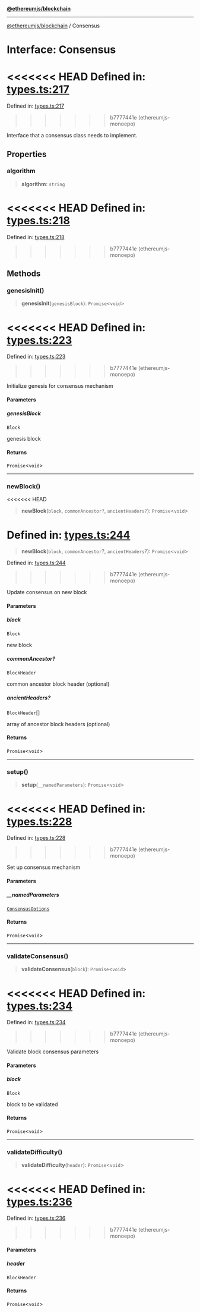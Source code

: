 [**@ethereumjs/blockchain**](../README.md)

***

[@ethereumjs/blockchain](../README.md) / Consensus

# Interface: Consensus

<<<<<<< HEAD
Defined in: [types.ts:217](https://github.com/ethereumjs/ethereumjs-monorepo/blob/master/packages/blockchain/src/types.ts#L217)
=======
Defined in: [types.ts:217](https://github.com/Dargon789/ethereumjs-monorepo/blob/master/packages/blockchain/src/types.ts#L217)
>>>>>>> b7777441e (ethereumjs-monoepo)

Interface that a consensus class needs to implement.

## Properties

### algorithm

> **algorithm**: `string`

<<<<<<< HEAD
Defined in: [types.ts:218](https://github.com/ethereumjs/ethereumjs-monorepo/blob/master/packages/blockchain/src/types.ts#L218)
=======
Defined in: [types.ts:218](https://github.com/Dargon789/ethereumjs-monorepo/blob/master/packages/blockchain/src/types.ts#L218)
>>>>>>> b7777441e (ethereumjs-monoepo)

## Methods

### genesisInit()

> **genesisInit**(`genesisBlock`): `Promise`\<`void`\>

<<<<<<< HEAD
Defined in: [types.ts:223](https://github.com/ethereumjs/ethereumjs-monorepo/blob/master/packages/blockchain/src/types.ts#L223)
=======
Defined in: [types.ts:223](https://github.com/Dargon789/ethereumjs-monorepo/blob/master/packages/blockchain/src/types.ts#L223)
>>>>>>> b7777441e (ethereumjs-monoepo)

Initialize genesis for consensus mechanism

#### Parameters

##### genesisBlock

`Block`

genesis block

#### Returns

`Promise`\<`void`\>

***

### newBlock()

<<<<<<< HEAD
> **newBlock**(`block`, `commonAncestor?`, `ancientHeaders?`): `Promise`\<`void`\>

Defined in: [types.ts:244](https://github.com/ethereumjs/ethereumjs-monorepo/blob/master/packages/blockchain/src/types.ts#L244)
=======
> **newBlock**(`block`, `commonAncestor`?, `ancientHeaders`?): `Promise`\<`void`\>

Defined in: [types.ts:244](https://github.com/Dargon789/ethereumjs-monorepo/blob/master/packages/blockchain/src/types.ts#L244)
>>>>>>> b7777441e (ethereumjs-monoepo)

Update consensus on new block

#### Parameters

##### block

`Block`

new block

##### commonAncestor?

`BlockHeader`

common ancestor block header (optional)

##### ancientHeaders?

`BlockHeader`[]

array of ancestor block headers (optional)

#### Returns

`Promise`\<`void`\>

***

### setup()

> **setup**(`__namedParameters`): `Promise`\<`void`\>

<<<<<<< HEAD
Defined in: [types.ts:228](https://github.com/ethereumjs/ethereumjs-monorepo/blob/master/packages/blockchain/src/types.ts#L228)
=======
Defined in: [types.ts:228](https://github.com/Dargon789/ethereumjs-monorepo/blob/master/packages/blockchain/src/types.ts#L228)
>>>>>>> b7777441e (ethereumjs-monoepo)

Set up consensus mechanism

#### Parameters

##### \_\_namedParameters

[`ConsensusOptions`](ConsensusOptions.md)

#### Returns

`Promise`\<`void`\>

***

### validateConsensus()

> **validateConsensus**(`block`): `Promise`\<`void`\>

<<<<<<< HEAD
Defined in: [types.ts:234](https://github.com/ethereumjs/ethereumjs-monorepo/blob/master/packages/blockchain/src/types.ts#L234)
=======
Defined in: [types.ts:234](https://github.com/Dargon789/ethereumjs-monorepo/blob/master/packages/blockchain/src/types.ts#L234)
>>>>>>> b7777441e (ethereumjs-monoepo)

Validate block consensus parameters

#### Parameters

##### block

`Block`

block to be validated

#### Returns

`Promise`\<`void`\>

***

### validateDifficulty()

> **validateDifficulty**(`header`): `Promise`\<`void`\>

<<<<<<< HEAD
Defined in: [types.ts:236](https://github.com/ethereumjs/ethereumjs-monorepo/blob/master/packages/blockchain/src/types.ts#L236)
=======
Defined in: [types.ts:236](https://github.com/Dargon789/ethereumjs-monorepo/blob/master/packages/blockchain/src/types.ts#L236)
>>>>>>> b7777441e (ethereumjs-monoepo)

#### Parameters

##### header

`BlockHeader`

#### Returns

`Promise`\<`void`\>
